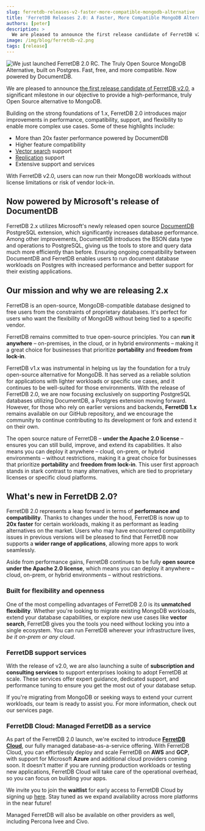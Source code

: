 ```yaml
---
slug: ferretdb-releases-v2-faster-more-compatible-mongodb-alternative
title: 'FerretDB Releases 2.0: A Faster, More Compatible MongoDB Alternative'
authors: [peter]
description: >
  We are pleased to announce the first release candidate of FerretDB v2.0, a significant milestone in our objective to provide a high-performance, truly Open Source alternative to MongoDB.
image: /img/blog/ferretdb-v2.png
tags: [release]
---
```


![We just launched FerretDB 2.0 RC. The Truly Open Source MongoDB Alternative, built on Postgres. Fast, free, and more compatible. Now powered by DocumentDB.](/img/blog/ferretdb-v2.png)

We are pleased to announce [the first release candidate of FerretDB v2.0](https://github.com/FerretDB/FerretDB/releases/tag/v2.0.0-rc.1),
a significant milestone in our objective to provide a high-performance, truly Open Source alternative to MongoDB.

<!--truncate-->

Building on the strong foundations of 1.x, FerretDB 2.0 introduces major improvements in performance, compatibility, support, and flexibility to enable more complex use cases.
Some of these highlights include:

- More than 20x faster performance powered by DocumentDB
- Higher feature compatibility
- [Vector search](http://docs.ferretdb.io/guides/vector-search/) support
- [Replication](http://docs.ferretdb.io/guides/replication/) support
- Extensive support and services

With FerretDB v2.0, users can now run their MongoDB workloads without license limitations or risk of vendor lock-in.

## Now powered by Microsoft's release of DocumentDB

FerretDB 2.x utilizes Microsoft's newly released open source [DocumentDB](https://github.com/microsoft/documentdb) PostgreSQL extension, which significantly increases database performance.
Among other improvements, DocumentDB introduces the BSON data type and operations to PostgreSQL, giving us the tools to store and query data much more efficiently than before.
Ensuring ongoing compatibility between DocumentDB and FerretDB enables users to run document database workloads on Postgres with increased performance and better support for their existing applications.

## Our mission and why we are releasing 2.x

FerretDB is an open-source, MongoDB-compatible database designed to free users from the constraints of proprietary databases.
It's perfect for users who want the flexibility of MongoDB without being tied to a specific vendor.

FerretDB remains committed to true open-source principles.
You can **run it anywhere** – on-premises, in the cloud, or in hybrid environments – making it a great choice for businesses that prioritize **portability** and **freedom from lock-in**.

FerretDB v1.x was instrumental in helping us lay the foundation for a truly open-source alternative for MongoDB.
It has served as a reliable solution for applications with lighter workloads or specific use cases, and it continues to be well-suited for those environments.
With the release of FerretDB 2.0, we are now focusing exclusively on supporting PostgreSQL databases utilizing DocumentDB, a Postgres extension moving forward.
However, for those who rely on earlier versions and backends, **FerretDB 1.x** remains available on our GitHub repository, and we encourage the community to continue contributing to its development or fork and extend it on their own.

The open source nature of FerretDB – **under the Apache 2.0 license** – ensures you can still build, improve, and extend its capabilities.
It also means you can deploy it anywhere – cloud, on-prem, or hybrid environments – without restrictions, making it a great choice for businesses that prioritize **portability** and **freedom from lock-in**.
This user first approach stands in stark contrast to many alternatives, which are tied to proprietary licenses or specific cloud platforms.

## What's new in FerretDB 2.0?

FerretDB 2.0 represents a leap forward in terms of **performance and compatibility**.
Thanks to changes under the hood, FerretDB is now up to **20x faster** for certain workloads, making it as performant as leading alternatives on the market.
Users who may have encountered compatibility issues in previous versions will be pleased to find that FerretDB now supports a **wider range of applications**, allowing more apps to work seamlessly.

Aside from performance gains, FerretDB continues to be fully **open source under the Apache 2.0 license**, which means you can deploy it anywhere – cloud, on-prem, or hybrid environments – without restrictions.

### Built for flexibility and openness

One of the most compelling advantages of FerretDB 2.0 is its **unmatched flexibility**.
Whether you're looking to migrate existing MongoDB workloads, extend your database capabilities, or explore new use cases like **vector search**, FerretDB gives you the tools you need without locking you into a single ecosystem.
You can run FerretDB wherever your infrastructure lives, _be it on-prem or any cloud_.

### FerretDB support services

With the release of v2.0, we are also launching a suite of **subscription and consulting services** to support enterprises looking to adopt FerretDB at scale.
These services offer expert guidance, dedicated support, and performance tuning to ensure you get the most out of your database setup.

If you're migrating from MongoDB or seeking ways to extend your current workloads, our team is ready to assist you.
For more information, check out our services page.

### FerretDB Cloud: Managed FerretDB as a service

As part of the FerretDB 2.0 launch, we're excited to introduce [**FerretDB Cloud**](https://cloud.ferretdb.com),
our fully managed database-as-a-service offering.
With FerretDB Cloud, you can effortlessly deploy and scale FerretDB on **AWS** and **GCP**, with support for Microsoft **Azure** and additional cloud providers coming soon.
It doesn't matter if you are running production workloads or testing new applications, FerretDB Cloud will take care of the operational overhead, so you can focus on building your apps.

We invite you to join the **waitlist** for early access to FerretDB Cloud by signing up [here](https://cloud.ferretdb.com/signup).
Stay tuned as we expand availability across more platforms in the near future!

Managed FerretDB will also be available on other providers as well, including Percona Ivee and Civo.
